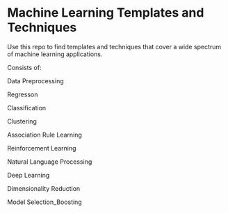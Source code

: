 # Machine Learning Templates and Techniques
Use this repo to find templates and techniques that cover a wide spectrum of machine learning applications.

Consists of:

Data Preprocessing

Regresson

Classification

Clustering

Association Rule Learning

Reinforcement Learning

Natural Language Processing

Deep Learning

Dimensionality Reduction

Model Selection_Boosting
